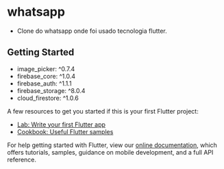 # whatsapp

- Clone do whatsapp onde foi  usado tecnologia flutter.

## Getting Started

- image_picker: ^0.7.4
- firebase_core: ^1.0.4
- firebase_auth: ^1.1.1
- firebase_storage: ^8.0.4
- cloud_firestore: ^1.0.6

A few resources to get you started if this is your first Flutter project:

- [Lab: Write your first Flutter app](https://flutter.dev/docs/get-started/codelab)
- [Cookbook: Useful Flutter samples](https://flutter.dev/docs/cookbook)

For help getting started with Flutter, view our
[online documentation](https://flutter.dev/docs), which offers tutorials,
samples, guidance on mobile development, and a full API reference.
